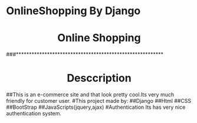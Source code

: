 # OnlineShopping By Django
<h1 align="center">Online Shopping</h1>
###*********************************************************
<h1 align="center">Desccription</h1>
##This is an e-commerce site and that look pretty cool.Its very much  friendly for customer user.
#This project made by:
##Django
##Html
##CSS
##BootStrap
##JavaScripts(jquery,ajax)
#Authentication
Its has very nice authentication system.
